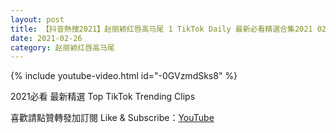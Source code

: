 ```yaml
---
layout: post
title: 【抖音熱搜2021】赵丽颖红唇高马尾 1 TikTok Daily 最新必看精選合集2021 02 26
date: 2021-02-26
category: 赵丽颖红唇高马尾
---
```


{% include youtube-video.html id="-0GVzmdSks8" %}

2021必看 最新精選 Top TikTok Trending Clips

喜歡請點贊轉發加訂閱 Like & Subscribe：[YouTube](https://www.youtube.com/channel/UCAoR7VcanIPd04uEq_GIylA/videos)

